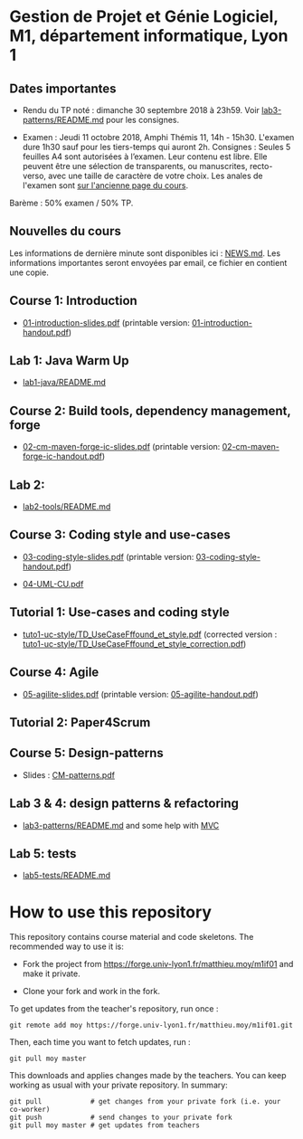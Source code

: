# Gestion de Projet et Génie Logiciel, M1, département informatique, Lyon 1

## Dates importantes

* Rendu du TP noté : dimanche 30 septembre 2018 à 23h59. Voir
  [lab3-patterns/README.md](lab3-patterns/README.md) pour les
  consignes.

* Examen : Jeudi 11 octobre 2018, Amphi Thémis 11, 14h - 15h30.
  L'examen dure 1h30 sauf pour les tiers-temps qui auront 2h.
  Consignes : Seules 5 feuilles A4 sont autorisées à l’examen. Leur
  contenu est libre. Elle peuvent être une sélection de transparents,
  ou manuscrites, recto-verso, avec une taille de caractère de votre
  choix. Les anales de l'examen sont [sur l'ancienne page du
  cours](http://www.tabard.fr/cours/2017/mif01/).

Barème : 50% examen / 50% TP.

## Nouvelles du cours

Les informations de dernière minute sont disponibles ici :
[NEWS.md](NEWS.md). Les informations importantes seront envoyées par
email, ce fichier en contient une copie.

## Course 1: Introduction

* [01-introduction-slides.pdf](01-introduction-slides.pdf)
  (printable version: [01-introduction-handout.pdf](01-introduction-handout.pdf))
  
## Lab 1: Java Warm Up

* [lab1-java/README.md](lab1-java/README.md)

## Course 2: Build tools, dependency management, forge

* [02-cm-maven-forge-ic-slides.pdf](02-cm-maven-forge-ic-slides.pdf)
  (printable version: [02-cm-maven-forge-ic-handout.pdf](02-cm-maven-forge-ic-handout.pdf))

## Lab 2: 

* [lab2-tools/README.md](lab2-tools/README.md)

## Course 3: Coding style and use-cases

* [03-coding-style-slides.pdf](03-coding-style-slides.pdf)
  (printable version: [03-coding-style-handout.pdf](03-coding-style-handout.pdf))

* [04-UML-CU.pdf](04-UML-CU.pdf)

## Tutorial 1: Use-cases and coding style

* [tuto1-uc-style/TD_UseCaseFffound_et_style.pdf](tuto1-uc-style/TD_UseCaseFffound_et_style.pdf)
  (corrected version : [tuto1-uc-style/TD_UseCaseFffound_et_style_correction.pdf](tuto1-uc-style/TD_UseCaseFffound_et_style_correction.pdf))

## Course 4: Agile

* [05-agilite-slides.pdf](05-agilite-slides.pdf)
  (printable version: [05-agilite-handout.pdf](05-agilite-handout.pdf))

## Tutorial 2: Paper4Scrum

## Course 5: Design-patterns

* Slides : [CM-patterns.pdf](https://perso.liris.cnrs.fr/lionel.medini/enseignement/M1IF01/CM-patterns.pdf)

## Lab 3 & 4: design patterns & refactoring

* [lab3-patterns/README.md](lab3-patterns/README.md) and some help
  with [MVC](lab3-patterns/mvc.md)

## Lab 5: tests

* [lab5-tests/README.md](lab5-tests/README.md)

# How to use this repository

This repository contains course material and code skeletons. The
recommended way to use it is:

* Fork the project from
  https://forge.univ-lyon1.fr/matthieu.moy/m1if01 and make it private.
  
* Clone your fork and work in the fork.

To get updates from the teacher's repository, run once :

    git remote add moy https://forge.univ-lyon1.fr/matthieu.moy/m1if01.git

Then, each time you want to fetch updates, run :

    git pull moy master

This downloads and applies changes made by the teachers. You can keep
working as usual with your private repository. In summary:

    git pull            # get changes from your private fork (i.e. your co-worker)
    git push            # send changes to your private fork
    git pull moy master # get updates from teachers
